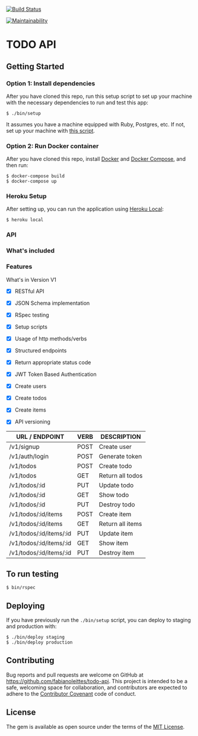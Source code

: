 [![Build Status](https://travis-ci.com/fabianoleittes/todo-api.svg?branch=master)](https://travis-ci.com/fabianoleittes/todo-api)

[![Maintainability](https://api.codeclimate.com/v1/badges/fda72ff60e3468ed28a4/maintainability)](https://codeclimate.com/github/fabianoleittes/todo-api/maintainability)

# TODO API

## Getting Started

### Option 1: Install dependencies

After you have cloned this repo, run this setup script to set up your machine
with the necessary dependencies to run and test this app:

    $ ./bin/setup

It assumes you have a machine equipped with Ruby, Postgres, etc. If not, set up
your machine with [this script].

[this script]: https://github.com/thoughtbot/laptop

### Option 2: Run Docker container
After you have cloned this repo, install [Docker] and [Docker Compose], and then run:

    $ docker-compose build
    $ docker-compose up

[Docker]: https://docs.docker.com/engine/installation/
[Docker Compose]: https://docs.docker.com/compose/install/

### Heroku Setup
After setting up, you can run the application using [Heroku Local]:

    $ heroku local

[Heroku Local]: https://devcenter.heroku.com/articles/heroku-local

### API

### What's included

### Features

What's in Version V1

- [x] RESTful API
- [x] JSON Schema implementation
- [x] RSpec testing
- [x] Setup scripts
- [x] Usage of http methods/verbs
- [x] Structured endpoints
- [x] Return appropriate status code
- [x] JWT Token Based Authentication
- [x] Create users
- [x] Create todos
- [x] Create items
- [x] API versioning


URL / ENDPOINT    |    VERB    |    DESCRIPTION   
----------------- | ---------- | -------------- 
/v1/signup            |    POST    | Create user
/v1/auth/login       |    POST    | Generate token      
/v1/todos            |    POST     | Create todo
/v1/todos |    GET     | Return all todos      
/v1/todos/:id |    PUT     | Update todo
/v1/todos/:id |    GET     | Show todo
/v1/todos/:id |    PUT     | Destroy todo      
/v1/todos/:id/items |   POST   | Create item
/v1/todos/:id/items |    GET     | Return all items      
/v1/todos/:id/items/:id |    PUT     | Update item
/v1/todos/:id/items/:id |    GET     | Show item
/v1/todos/:id/items/:id |    PUT     | Destroy item      

## To run testing
    $ bin/rspec

## Deploying

If you have previously run the `./bin/setup` script,
you can deploy to staging and production with:

    $ ./bin/deploy staging
    $ ./bin/deploy production

## Contributing

Bug reports and pull requests are welcome on GitHub at https://github.com/fabianoleittes/todo-api. This project is intended to be a safe, welcoming space for collaboration, and contributors are expected to adhere to the [Contributor Covenant](https://www.contributor-covenant.org/) code of conduct.


## License

The gem is available as open source under the terms of the [MIT License](http://opensource.org/licenses/MIT).